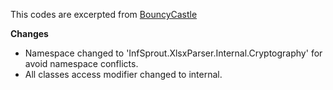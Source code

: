 This codes are excerpted from [BouncyCastle](https://www.bouncycastle.org/csharp/index.html)

**Changes**
- Namespace changed to 'InfSprout.XlsxParser.Internal.Cryptography' for avoid namespace conflicts.
- All classes access modifier changed to internal.
